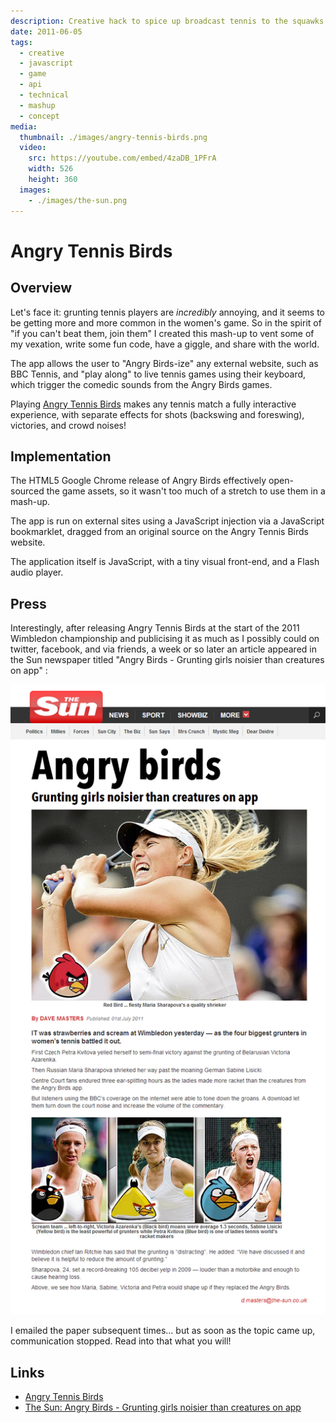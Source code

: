 ```yaml
---
description: Creative hack to spice up broadcast tennis to the squawks of Angry Birds
date: 2011-06-05
tags:
  - creative
  - javascript
  - game
  - api
  - technical
  - mashup
  - concept
media:
  thumbnail: ./images/angry-tennis-birds.png
  video:
    src: https://youtube.com/embed/4zaDB_1PFrA
    width: 526
    height: 360
  images:
    - ./images/the-sun.png
---
```


# Angry Tennis Birds

## Overview

Let's face it: grunting tennis players are _incredibly_ annoying, and it seems to be getting more and more common in the women's game. So in the spirit of "if you can't beat them, join them" I created this mash-up to vent some of my vexation, write some fun code, have a giggle, and share with the world.

The app allows the user to "Angry Birds-ize" any external website, such as BBC Tennis, and "play along" to live tennis games using their keyboard, which trigger the comedic sounds from the Angry Birds games.

Playing [Angry Tennis Birds](http://angrytennisbirds.com/) makes any tennis match a fully interactive experience, with separate effects for shots (backswing and foreswing), victories, and crowd noises!

## Implementation

The HTML5 Google Chrome release of Angry Birds effectively open-sourced the game assets, so it wasn't too much of a stretch to use them in a mash-up.

The app is run on external sites using a JavaScript injection via a JavaScript bookmarklet, dragged from an original source on the Angry Tennis Birds website.

The application itself is JavaScript, with a tiny visual front-end, and a Flash audio player.

## Press

Interestingly, after releasing Angry Tennis Birds at the start of the 2011 Wimbledon championship and publicising it as much as I possibly could on twitter, facebook, and via friends, a week or so later an article appeared in the Sun newspaper titled "Angry Birds - Grunting girls noisier than creatures on app" :

![](./images/the-sun.png)

I emailed the paper subsequent times... but as soon as the topic came up, communication stopped. Read into that what you will!

## Links

- [Angry Tennis Birds](http://angrytennisbirds.com/)
- [The Sun: Angry Birds - Grunting girls noisier than creatures on app](http://thesun.co.uk/sol/homepage/news/3671271/Grunting-girls-make-racket-at-Wimbledon.html)
